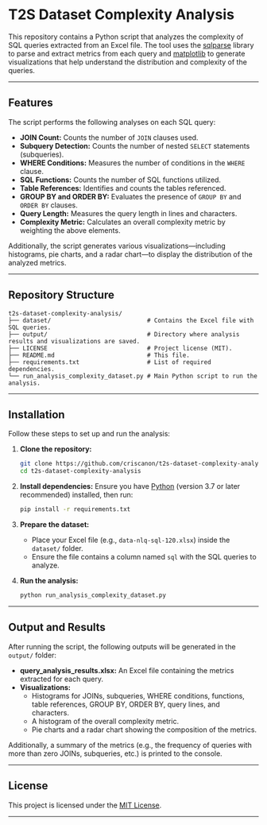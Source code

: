 # T2S Dataset Complexity Analysis

This repository contains a Python script that analyzes the complexity of SQL queries extracted from an Excel file. The tool uses the [sqlparse](https://github.com/andialbrecht/sqlparse) library to parse and extract metrics from each query and [matplotlib](https://matplotlib.org/) to generate visualizations that help understand the distribution and complexity of the queries.

---

## Features

The script performs the following analyses on each SQL query:

- **JOIN Count:** Counts the number of `JOIN` clauses used.
- **Subquery Detection:** Counts the number of nested `SELECT` statements (subqueries).
- **WHERE Conditions:** Measures the number of conditions in the `WHERE` clause.
- **SQL Functions:** Counts the number of SQL functions utilized.
- **Table References:** Identifies and counts the tables referenced.
- **GROUP BY and ORDER BY:** Evaluates the presence of `GROUP BY` and `ORDER BY` clauses.
- **Query Length:** Measures the query length in lines and characters.
- **Complexity Metric:** Calculates an overall complexity metric by weighting the above elements.

Additionally, the script generates various visualizations—including histograms, pie charts, and a radar chart—to display the distribution of the analyzed metrics.

---

## Repository Structure

```
t2s-dataset-complexity-analysis/
├── dataset/                           # Contains the Excel file with SQL queries.
├── output/                            # Directory where analysis results and visualizations are saved.
├── LICENSE                            # Project license (MIT).
├── README.md                          # This file.
├── requirements.txt                   # List of required dependencies.
└── run_analysis_complexity_dataset.py # Main Python script to run the analysis.
```

---

## Installation

Follow these steps to set up and run the analysis:

1. **Clone the repository:**
   ```sh
   git clone https://github.com/criscanon/t2s-dataset-complexity-analysis.git
   cd t2s-dataset-complexity-analysis
   ```

2. **Install dependencies:**
   Ensure you have [Python](https://www.python.org/) (version 3.7 or later recommended) installed, then run:
   ```sh
   pip install -r requirements.txt
   ```

3. **Prepare the dataset:**
   - Place your Excel file (e.g., `data-nlq-sql-120.xlsx`) inside the `dataset/` folder.
   - Ensure the file contains a column named `sql` with the SQL queries to analyze.

4. **Run the analysis:**
   ```sh
   python run_analysis_complexity_dataset.py
   ```

---

## Output and Results

After running the script, the following outputs will be generated in the `output/` folder:

- **query_analysis_results.xlsx:** An Excel file containing the metrics extracted for each query.
- **Visualizations:**
  - Histograms for JOINs, subqueries, WHERE conditions, functions, table references, GROUP BY, ORDER BY, query lines, and characters.
  - A histogram of the overall complexity metric.
  - Pie charts and a radar chart showing the composition of the metrics.

Additionally, a summary of the metrics (e.g., the frequency of queries with more than zero JOINs, subqueries, etc.) is printed to the console.

---

## License

This project is licensed under the [MIT License](LICENSE).

---
